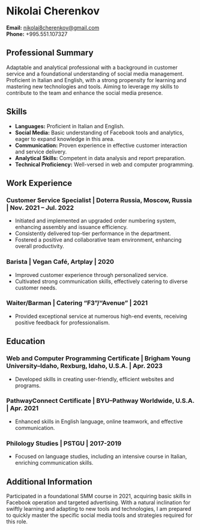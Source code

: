 # Nikolai Cherenkov

**Email:** nikolai8cherenkov@gmail.com  
**Phone:** +995.551.107327

## Professional Summary
Adaptable and analytical professional with a background in customer service and a foundational understanding of social media management. Proficient in Italian and English, with a strong propensity for learning and mastering new technologies and tools. Aiming to leverage my skills to contribute to the team and enhance the social media presence.

## Skills
- **Languages:** Proficient in Italian and English.
- **Social Media:** Basic understanding of Facebook tools and analytics, eager to expand knowledge in this area.
- **Communication:** Proven experience in effective customer interaction and service delivery.
- **Analytical Skills:** Competent in data analysis and report preparation.
- **Technical Proficiency:** Well-versed in web and computer programming.

## Work Experience

### Customer Service Specialist | Doterra Russia, Moscow, Russia | Nov. 2021 – Jul. 2022
- Initiated and implemented an upgraded order numbering system, enhancing assembly and issuance efficiency.
- Consistently delivered top-tier performance in the department.
- Fostered a positive and collaborative team environment, enhancing overall productivity.

### Barista | Vegan Café, Artplay | 2020
- Improved customer experience through personalized service.
- Cultivated strong communication skills, effectively catering to diverse customer needs.

### Waiter/Barman | Catering “F3”/“Avenue” | 2021
- Provided exceptional service at numerous high-end events, receiving positive feedback for professionalism.

## Education

### Web and Computer Programming Certificate | Brigham Young University–Idaho, Rexburg, Idaho, U.S.A. | Apr. 2023
- Developed skills in creating user-friendly, efficient websites and programs.

### PathwayConnect Certificate | BYU–Pathway Worldwide, U.S.A. | Apr. 2021
- Enhanced skills in English language, online teamwork, and effective communication.

### Philology Studies | PSTGU | 2017-2019
- Focused on language studies, including an intensive course in Italian, enriching communication skills.

## Additional Information
Participated in a foundational SMM course in 2021, acquiring basic skills in Facebook operation and targeted advertising. With a natural inclination for swiftly learning and adapting to new tools and technologies, I am prepared to quickly master the specific social media tools and strategies required for this role.

